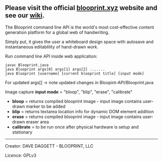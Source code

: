 Please visit the official [blooprint.xyz](http://www.blooprint.xyz) website and see our [wiki](https://github.com/ddaaggeett/blooprint.xyz/wiki).
------------------------------------------------------------------------

The Blooprint command line API is the world's most cost-effective content generation platform for a global web of handwriting.

Simply put, it gives the user a whiteboard design space with autosave and instantaneous editablility of hand-drawn work.

Run command line API inside web application:

    javac Blooprint.java
    java Blooprint args[0] args[1] args[2] .......
    java Blooprint [username] [current blooprint title] [input mode]

For updated args[] -> note updated changes in Bloopint-API/Blooprint.java

Image capture **input mode** = "bloop", "blip", "erase", "calibrate"

 - **bloop** = returns compiled blooprint image - input image contains user-drawn marker to be added
 - **blip** = returns textarea location info for dynamic DOM element addition
 - **erase** = returns compiled blooprint image - input image contains user-drawn eraser area
 - **calibrate** = to be run once after physical hardware is setup and stationary

________________________________
Creator:	DAVE DAGGETT - BLOOPRINT, LLC

Licence:	GPLv3
